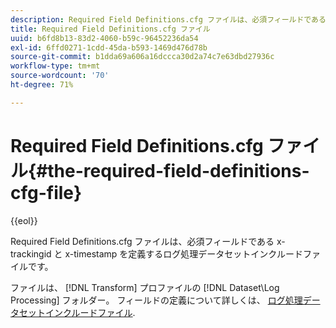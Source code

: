 ```yaml
---
description: Required Field Definitions.cfg ファイルは、必須フィールドである x-trackingid と x-timestamp を定義するログ処理データセットインクルードファイルです。
title: Required Field Definitions.cfg ファイル
uuid: b6fd8b13-83d2-4060-b59c-96452236da54
exl-id: 6ffd0271-1cdd-45da-b593-1469d476d78b
source-git-commit: b1dda69a606a16dccca30d2a74c7e63dbd27936c
workflow-type: tm+mt
source-wordcount: '70'
ht-degree: 71%

---
```


# Required Field Definitions.cfg ファイル{#the-required-field-definitions-cfg-file}

{{eol}}

Required Field Definitions.cfg ファイルは、必須フィールドである x-trackingid と x-timestamp を定義するログ処理データセットインクルードファイルです。

ファイルは、 [!DNL Transform] プロファイルの [!DNL Dataset\Log Processing] フォルダー。 フィールドの定義について詳しくは、 [ログ処理データセットインクルードファイル](../../../../home/c-dataset-const-proc/c-dataset-inc-files/c-types-dataset-inc-files/c-log-proc-dataset-inc-files/c-log-proc-dataset-inc-files.md#concept-999475a22519432e98844622ca95b6ab).
